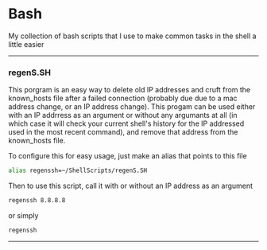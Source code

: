 Bash
====

My collection of bash scripts that I use to make common tasks in the shell a little easier

----------------
### regenS.SH
This porgram is an easy way to delete old IP addresses and cruft from the known_hosts file after a failed connection (probably due due to a mac address change, or an IP address change). This progam can be used either with an IP addrress as an argument or without any argumants at all (in which case it will check your current shell's history for the IP addressed used in the most recent command), and remove that address from the known_hosts file.   

To configure this for easy usage, just make an alias that points to this file
```bash
alias regenssh=~/ShellScripts/regenS.SH
```
Then to use this script, call it with or without an IP address as an argument 
```bash
regenssh 8.8.8.8
```
or simply
```bash
regenssh
```
----------------
